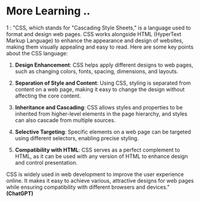 # More Learning ..

1 : "CSS, which stands for "Cascading Style Sheets," is a language used to format and design web pages. CSS works alongside HTML (HyperText Markup Language) to enhance the appearance and design of websites, making them visually appealing and easy to read. Here are some key points about the CSS language:

1. **Design Enhancement**: CSS helps apply different designs to web pages, such as changing colors, fonts, spacing, dimensions, and layouts.

2. **Separation of Style and Content**: Using CSS, styling is separated from content on a web page, making it easy to change the design without affecting the core content.

3. **Inheritance and Cascading**: CSS allows styles and properties to be inherited from higher-level elements in the page hierarchy, and styles can also cascade from multiple sources.

4. **Selective Targeting**: Specific elements on a web page can be targeted using different selectors, enabling precise styling.

5. **Compatibility with HTML**: CSS serves as a perfect complement to HTML, as it can be used with any version of HTML to enhance design and control presentation.

CSS is widely used in web development to improve the user experience online. It makes it easy to achieve various, attractive designs for web pages while ensuring compatibility with different browsers and devices." **(ChatGPT)**
